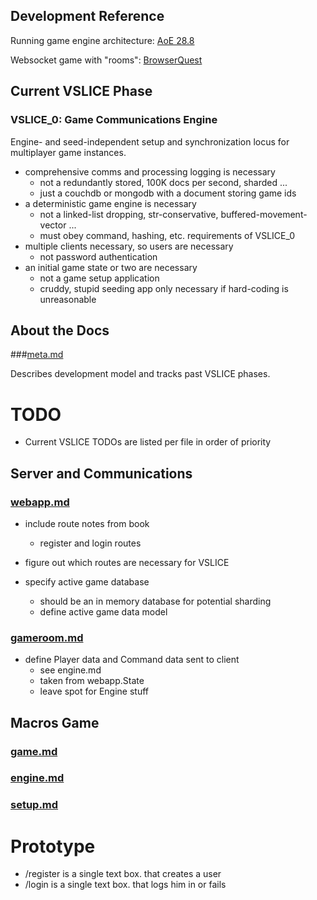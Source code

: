 ## Development Reference

Running game engine architecture: [AoE 28.8](http://www.gamasutra.com/view/feature/3094/1500_archers_on_a_288_network_.php)

Websocket game with "rooms": [BrowserQuest](https://github.com/mozilla/BrowserQuest)

## Current VSLICE Phase

### VSLICE_0: Game Communications Engine

Engine- and seed-independent setup and synchronization locus for multiplayer game instances.

- comprehensive comms and processing logging is necessary
    - not a redundantly stored, 100K docs per second, sharded ...
    - just a couchdb or mongodb with a document storing game ids
- a deterministic game engine is necessary
    - not a linked-list dropping, str-conservative, buffered-movement-vector ...
    - must obey command, hashing, etc. requirements of VSLICE_0
- multiple clients necessary, so users are necessary
    - not password authentication
- an initial game state or two are necessary
    - not a game setup application
    - cruddy, stupid seeding app only necessary if hard-coding is unreasonable

## About the Docs

###[meta.md](meta.md)

Describes development model and tracks past VSLICE phases.

# TODO

- Current VSLICE TODOs are listed per file in order of priority

## Server and Communications

### [webapp.md](webapp.md)

- include route notes from book
    - register and login routes

- figure out which routes are necessary for VSLICE

- specify active game database
    - should be an in memory database for potential sharding
    - define active game data model

### [gameroom.md](gameroom.md)

- define Player data and Command data sent to client
    - see engine.md
    - taken from webapp.State
    - leave spot for Engine stuff

## Macros Game

### [game.md](game.md)
### [engine.md](engine.md)
### [setup.md](setup.md)

# Prototype

- /register is a single text box.  that creates a user
- /login is a single text box.  that logs him in or fails
